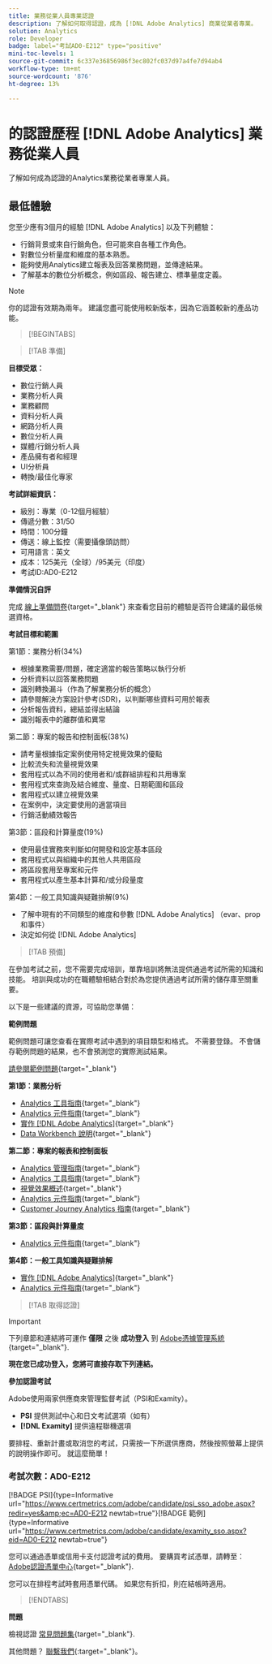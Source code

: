 ```yaml
---
title: 業務從業人員專業認證
description: 了解如何取得認證，成為 [!DNL Adobe Analytics] 商業從業者專業。
solution: Analytics
role: Developer
badge: label="考試AD0-E212" type="positive"
mini-toc-levels: 1
source-git-commit: 6c337e36856986f3ec802fc037d97a4fe7d94ab4
workflow-type: tm+mt
source-wordcount: '876'
ht-degree: 13%

---
```


# 的認證歷程 [!DNL Adobe Analytics] 業務從業人員

了解如何成為認證的Analytics業務從業者專業人員。

## 最低體驗

您至少應有3個月的經驗 [!DNL Adobe Analytics] 以及下列體驗：

* 行銷背景或來自行銷角色，但可能來自各種工作角色。
* 對數位分析量度和維度的基本熟悉。
* 能夠使用Analytics建立報表及回答業務問題，並傳達結果。
* 了解基本的數位分析概念，例如區段、報告建立、標準量度定義。

>[!NOTE]
>
>你的認證有效期為兩年。 建議您盡可能使用較新版本，因為它涵蓋較新的產品功能。

>[!BEGINTABS]

>[!TAB 準備]

**目標受眾：**

* 數位行銷人員
* 業務分析人員
* 業務顧問
* 資料分析人員
* 網路分析人員
* 數位分析人員
* 媒體/行銷分析人員
* 產品擁有者和經理
* UI分析員
* 轉換/最佳化專家

**考試詳細資訊：**

* 級別：專業（0-12個月經驗）
* 傳遞分數：31/50
* 時間：100分鐘
* 傳送：線上監控（需要攝像頭訪問）
* 可用語言：英文
* 成本：125美元（全球）/95美元（印度）
* 考試ID:AD0-E212

**準備情況自評**

完成 [線上準備問卷](https://scorpion.caveon.com/launchpad/ad-q-e129-readiness-questionnaire-for-adobe-aem-assets-developer-professional-exam-copy-w9tako/ad-q-e212-readiness-questionnaire-for-adobe-analytics-business-practitioner-professional-exam){target="_blank"} 來查看您目前的體驗是否符合建議的最低候選資格。

**考試目標和範圍**

第1節：業務分析(34%)

* 根據業務需要/問題，確定適當的報告策略以執行分析
* 分析資料以回答業務問題
* 識別轉換漏斗（作為了解業務分析的概念）
* 請參閱解決方案設計參考(SDR)，以判斷哪些資料可用於報表
* 分析報告資料，總結並得出結論
* 識別報表中的離群值和異常

第二節：專案的報告和控制面板(38%)

* 請考量根據指定案例使用特定視覺效果的優點
* 比較流失和流量視覺效果
* 套用程式以為不同的使用者和/或群組排程和共用專案
* 套用程式來查詢及結合維度、量度、日期範圍和區段
* 套用程式以建立視覺效果
* 在案例中，決定要使用的適當項目
* 行銷活動績效報告

第3節：區段和計算量度(19%)

* 使用最佳實務來判斷如何開發和設定基本區段
* 套用程式以與組織中的其他人共用區段
* 將區段套用至專案和元件
* 套用程式以產生基本計算和/或分段量度

第4節：一般工具知識與疑難排解(9%)

* 了解中現有的不同類型的維度和參數 [!DNL Adobe Analytics] （evar、prop和事件）
* 決定如何從 [!DNL Adobe Analytics]

>[!TAB 預備]

在參加考試之前，您不需要完成培訓，單靠培訓將無法提供通過考試所需的知識和技能。 培訓與成功的在職體驗相結合對於為您提供通過考試所需的儲存庫至關重要。

以下是一些建議的資源，可協助您準備：

**範例問題**

範例問題可讓您查看在實際考試中遇到的項目類型和格式。 不需要登錄。 不會儲存範例問題的結果，也不會預測您的實際測試結果。

[請參閱範例問題](https://scorpion.caveon.com/launchpad/ad0-e212-adobe-analytics-business-practitioner-professional-copy-th4xdu){target="_blank"}

**第1節：業務分析**

* [Analytics 工具指南](https://experienceleague.adobe.com/docs/analytics/analyze/home.html?lang=zh-Hant){target="_blank"}
* [Analytics 元件指南](https://experienceleague.adobe.com/docs/analytics/components/home.html?lang=en){target="_blank"}
* [實作 [!DNL Adobe Analytics]](https://experienceleague.adobe.com/docs/analytics/implementation/home.html?lang=en){target="_blank"}
* [Data Workbench 說明](https://experienceleague.adobe.com/docs/data-workbench/using/home.html?lang=en){target="_blank"}

**第二節：專案的報表和控制面板**

* [Analytics 管理指南](https://experienceleague.adobe.com/docs/analytics/admin/home.html?lang=zh-Hant){target="_blank"}
* [Analytics 工具指南](https://experienceleague.adobe.com/docs/analytics/analyze/home.html?lang=zh-Hant){target="_blank"}
* [視覺效果概述](https://experienceleague.adobe.com/docs/analytics/analyze/analysis-workspace/visualizations/freeform-analysis-visualizations.html?lang=en#quick-viz){target="_blank"}
* [Analytics 元件指南](https://experienceleague.adobe.com/docs/analytics/components/home.html?lang=en){target="_blank"}
* [Customer Journey Analytics 指南](https://experienceleague.adobe.com/docs/analytics-platform/using/cja-landing.html?lang=zh-Hant){target="_blank"}

**第3節：區段與計算量度**

* [Analytics 元件指南](https://experienceleague.adobe.com/docs/analytics/components/home.html?lang=en){target="_blank"}

**第4節：一般工具知識與疑難排解**

* [實作 [!DNL Adobe Analytics]](https://experienceleague.adobe.com/docs/analytics/implementation/home.html?lang=en){target="_blank"}
* [Analytics 元件指南](https://experienceleague.adobe.com/docs/analytics/components/home.html?lang=en){target="_blank"}

>[!TAB 取得認證]

>[!IMPORTANT]
>
>下列章節和連結將可運作 **僅限**  之後 **成功登入** 到 [Adobe憑據管理系統](http://www.certmetrics.com/adobe){target="_blank"}.


**現在您已成功登入，您將可直接存取下列連結。**

**參加認證考試**

Adobe使用兩家供應商來管理監督考試（PSI和Examity）。

* **PSI** 提供測試中心和日文考試選項（如有）
* **[!DNL Examity]** 提供遠程聯機選項

要排程、重新計畫或取消您的考試，只需按一下所選供應商，然後按照螢幕上提供的說明操作即可。 就這麼簡單！

### 考試次數：AD0-E212

[!BADGE PSI]{type=Informative url="https://www.certmetrics.com/adobe/candidate/psi_sso_adobe.aspx?redir=yes&amp;ec=AD0-E212 newtab=true"}[!BADGE 範例]{type=Informative url="https://www.certmetrics.com/adobe/candidate/examity_sso.aspx?eid=AD0-E212 newtab=true"}

您可以通過憑單或信用卡支付認證考試的費用。 要購買考試憑單，請轉至： [Adobe認證憑單中心](https://market.xvoucher.com/adobe/global){target="_blank"}.

您可以在排程考試時套用憑單代碼。 如果您有折扣，則在結帳時適用。

>[!ENDTABS]

**問題**

檢視認證 [常見問題集](https://experienceleague.adobe.com/docs/certification/certification/faq.html?lang=en){target="_blank"}.

其他問題？ [聯繫我們](mailto:certif@adobe.com){:target=&quot;_blank&quot;}。
